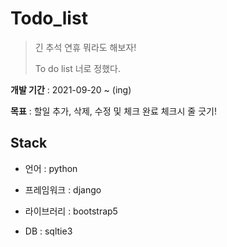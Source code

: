 # Todo_list 

> 긴 추석 연휴 뭐라도 해보자! 
>
> To do list 너로 정했다.

**개발 기간** : 2021-09-20 ~ (ing)

**목표** : 할일 추가, 삭제, 수정 및 체크 완료 체크시 줄 긋기!



## Stack

* 언어 : python
* 프레임워크 : django
* 라이브러리 : bootstrap5

* DB : sqltie3

